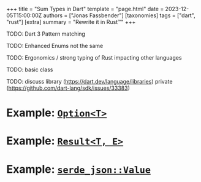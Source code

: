 +++
title = "Sum Types in Dart"
template = "page.html"
date = 2023-12-05T15:00:00Z
authors = ["Jonas Fassbender"]
[taxonomies]
tags = ["dart", "rust"]
[extra]
summary = "Rewrite it in Rust™"
+++

TODO: Dart 3 Pattern matching

TODO: Enhanced Enums not the same

TODO: Ergonomics / strong typing of Rust impacting other languages

TODO: basic class

TODO: discuss library (https://dart.dev/language/libraries) private (https://github.com/dart-lang/sdk/issues/33383)

# Example: [`Option<T>`](https://doc.rust-lang.org/std/option/enum.Option.html)

# Example: [`Result<T, E>`](https://doc.rust-lang.org/std/result/enum.Result.html)

# Example: [`serde_json::Value`](https://docs.rs/serde_json/latest/serde_json/enum.Value.html)
